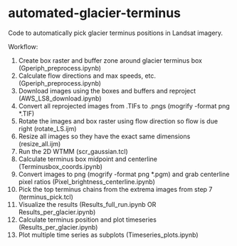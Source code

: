 # automated-glacier-terminus
Code to automatically pick glacier terminus positions in Landsat imagery.

Workflow:
1) Create box raster and buffer zone around glacier terminus box (Gperiph_preprocess.ipynb)
2) Calculate flow directions and max speeds, etc. (Gperiph_preprocess.ipynb)
3) Download images using the boxes and buffers and reproject (AWS_LS8_download.ipynb)
4) Convert all reprojected images from .TIFs to .pngs (mogrify -format png *.TIF)
5) Rotate the images and box raster using flow direction so flow is due right (rotate_LS.ijm)
6) Resize all images so they have the exact same dimensions (resize_all.ijm)
7) Run the 2D WTMM (scr_gaussian.tcl)
8) Calculate terminus box midpoint and centerline (Terminusbox_coords.ipynb)
9) Convert images to png (mogrify -format png *.pgm) and grab centerline pixel ratios (Pixel_brightness_centerline.ipynb)
10) Pick the top terminus chains from the extrema images from step 7 (terminus_pick.tcl)
11) Visualize the results (Results_full_run.ipynb OR Results_per_glacier.ipynb)
12) Calculate terminus position and plot timeseries (Results_per_glacier.ipynb)
13) Plot multiple time series as subplots (Timeseries_plots.ipynb)
